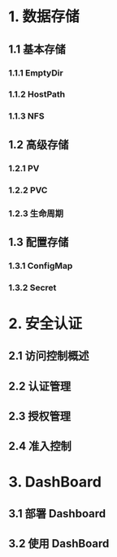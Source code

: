 # 1. 数据存储

## 1.1 基本存储

### 1.1.1 EmptyDir

### 1.1.2 HostPath

### 1.1.3 NFS

## 1.2 高级存储

### 1.2.1 PV

### 1.2.2 PVC

### 1.2.3 生命周期

## 1.3 配置存储

### 1.3.1 ConfigMap

### 1.3.2 Secret

# 2. 安全认证

## 2.1 访问控制概述

## 2.2 认证管理

## 2.3 授权管理

## 2.4 准入控制

# 3. DashBoard

## 3.1  部署 Dashboard

## 3.2  使用 DashBoard
